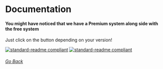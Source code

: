 # Documentation

#### You might have noticed that we have a **Premium** system along side with the free system
Just click on the button depending on your version!

[![standard-readme compliant](https://img.shields.io/badge/Free-Documentation-inactive.svg?style=flat-square)](https://github.com/TheHQE/Empremix/tree/master/Documentation/Free)
[![standard-readme compliant](https://img.shields.io/badge/Premium-Documentation-blueviolet.svg?style=flat-square)](https://github.com/TheHQE/Empremix/tree/master/Documentation/Premium)

###### [Go Back](https://github.com/TheHQE/Empremix/)
